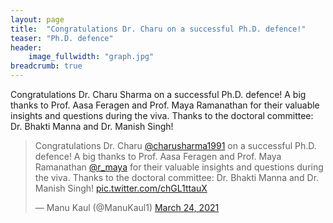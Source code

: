 ```yaml
---
layout: page
title:  "Congratulations Dr. Charu on a successful Ph.D. defence!"
teaser: "Ph.D. defence"
header:
    image_fullwidth: "graph.jpg"
breadcrumb: true
---
```


Congratulations Dr. Charu Sharma on a successful Ph.D. defence! A big thanks to Prof. Aasa Feragen and Prof. Maya Ramanathan for their valuable insights and questions during the viva. Thanks to the doctoral committee: Dr. Bhakti  Manna and Dr. Manish Singh!

<blockquote class="twitter-tweet" data-dnt="true"><p lang="en" dir="ltr">Congratulations Dr. Charu <a href="https://twitter.com/charusharma1991?ref_src=twsrc%5Etfw">@charusharma1991</a> on a successful Ph.D. defence! A big thanks to Prof. Aasa Feragen and Prof. Maya Ramanathan <a href="https://twitter.com/r_maya?ref_src=twsrc%5Etfw">@r_maya</a> for their valuable insights and questions during the viva. Thanks to the doctoral committee: Dr. Bhakti Manna and Dr. Manish Singh! <a href="https://t.co/chGL1ttauX">pic.twitter.com/chGL1ttauX</a></p>&mdash; Manu Kaul (@ManuKaul1) <a href="https://twitter.com/ManuKaul1/status/1374757936103256067?ref_src=twsrc%5Etfw">March 24, 2021</a></blockquote> <script async src="https://platform.twitter.com/widgets.js" charset="utf-8"></script>